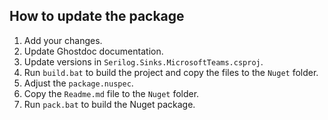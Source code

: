 ## How to update the package

1. Add your changes.
2. Update Ghostdoc documentation.
3. Update versions in `Serilog.Sinks.MicrosoftTeams.csproj`.
4. Run `build.bat` to build the project and copy the files to the `Nuget` folder.
5. Adjust the `package.nuspec`.
6. Copy the `Readme.md` file to the `Nuget` folder.
7. Run `pack.bat` to build the Nuget package.